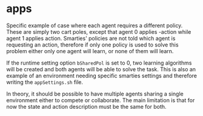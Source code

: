 # apps

Specific example of case where each agent requires a different policy. These are simply two cart poles, except that agent 0 applies -action while agent 1 applies action. Smarties' policies are not told which agent is requesting an action, therefore if only one policy is used to solve this problem either only one agent will learn, or none of them will learn.  

If the runtime setting option `bSharedPol` is set to 0, two learning algorithms will be created and both agents will be able to solve the task. This is also an example of an environment needing specific smarties settings and therefore writing the `appSettings.sh` file.

In theory, it should be possible to have multiple agents sharing a single environment either to compete or collaborate. The main limitation is that for now the state and action description must be the same for both.
